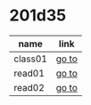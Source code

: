 # 201d35
name | link              
---------- | ---------- 
class01 | [go to ](class-01.md)
read01 | [go to ](read01.md)
read02 | [go to](read02.md)      